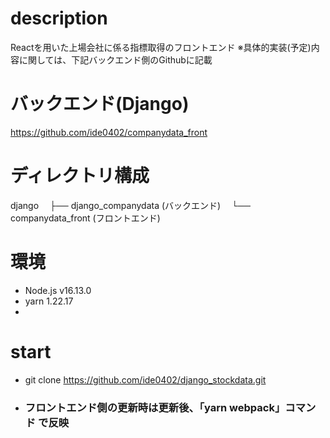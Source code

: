
# description
Reactを用いた上場会社に係る指標取得のフロントエンド
※具体的実装(予定)内容に関しては、下記バックエンド側のGithubに記載


# バックエンド(Django)
https://github.com/ide0402/companydata_front

# ディレクトリ構成

django
　├── django_companydata (バックエンド)
　└── companydata_front (フロントエンド)

# 環境
- Node.js  v16.13.0
- yarn  1.22.17
- 

# start
- git clone https://github.com/ide0402/django_stockdata.git
- ### フロントエンド側の更新時は更新後、「yarn webpack」コマンド で反映
